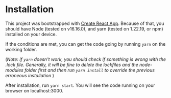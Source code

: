 # Installation

This project was bootstrapped with [Create React App](https://github.com/facebook/create-react-app). Because of that, you should have Node (tested on v16.16.0), and yarn (tested on 1.22.19, or npm) installed on your device.

If the conditions are met, you can get the code going by running `yarn` on the working folder.

(*Note: if `yarn` doesn't work, you should check if something is wrong with the .lock file. Generally, it will be fine to delete the lockfiles and the node-modules folder first and then run `yarn install` to override the previous erroneous installation* )

After installation, run `yarn start`. You will see the code running on your browser on localhost:3000.

